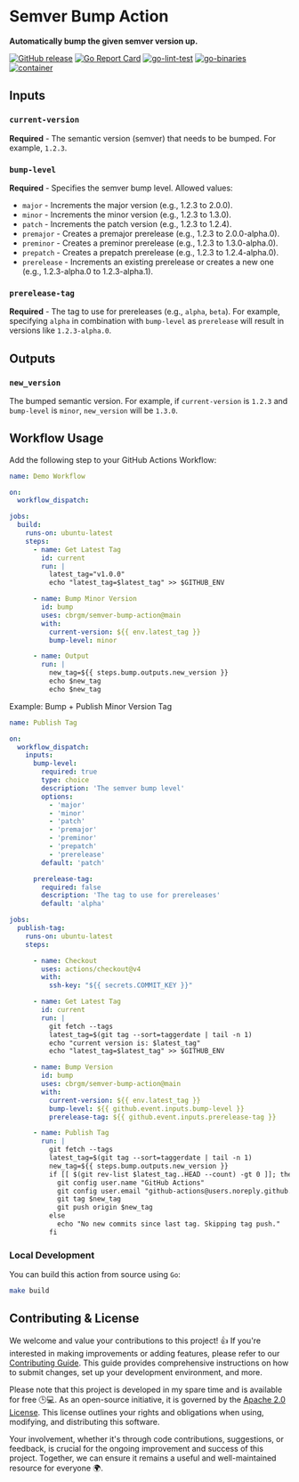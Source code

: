 # Semver Bump Action

**Automatically bump the given semver version up.**

[![GitHub release](https://img.shields.io/github/release/cbrgm/semver-bump-action.svg)](https://github.com/cbrgm/semver-bump-action)
[![Go Report Card](https://goreportcard.com/badge/github.com/cbrgm/semver-bump-action)](https://goreportcard.com/report/github.com/cbrgm/semver-bump-action)
[![go-lint-test](https://github.com/cbrgm/semver-bump-action/actions/workflows/go-lint-test.yml/badge.svg)](https://github.com/cbrgm/semver-bump-action/actions/workflows/go-lint-test.yml)
[![go-binaries](https://github.com/cbrgm/semver-bump-action/actions/workflows/go-binaries.yml/badge.svg)](https://github.com/cbrgm/semver-bump-action/actions/workflows/go-binaries.yml)
[![container](https://github.com/cbrgm/semver-bump-action/actions/workflows/container.yml/badge.svg)](https://github.com/cbrgm/semver-bump-action/actions/workflows/container.yml)

## Inputs

### `current-version`
**Required** - The semantic version (semver) that needs to be bumped. For example, `1.2.3`.

### `bump-level`
**Required** - Specifies the semver bump level. Allowed values:
- `major` - Increments the major version (e.g., 1.2.3 to 2.0.0).
- `minor` - Increments the minor version (e.g., 1.2.3 to 1.3.0).
- `patch` - Increments the patch version (e.g., 1.2.3 to 1.2.4).
- `premajor` - Creates a premajor prerelease (e.g., 1.2.3 to 2.0.0-alpha.0).
- `preminor` - Creates a preminor prerelease (e.g., 1.2.3 to 1.3.0-alpha.0).
- `prepatch` - Creates a prepatch prerelease (e.g., 1.2.3 to 1.2.4-alpha.0).
- `prerelease` - Increments an existing prerelease or creates a new one (e.g., 1.2.3-alpha.0 to 1.2.3-alpha.1).

### `prerelease-tag`
**Required** - The tag to use for prereleases (e.g., `alpha`, `beta`). For example, specifying `alpha` in combination with `bump-level` as `prerelease` will result in versions like `1.2.3-alpha.0`.

## Outputs

### `new_version`
The bumped semantic version. For example, if `current-version` is `1.2.3` and `bump-level` is `minor`, `new_version` will be `1.3.0`.

## Workflow Usage

Add the following step to your GitHub Actions Workflow:

```yaml
name: Demo Workflow

on:
  workflow_dispatch:

jobs:
  build:
    runs-on: ubuntu-latest
    steps:
      - name: Get Latest Tag
        id: current
        run: |
          latest_tag="v1.0.0"
          echo "latest_tag=$latest_tag" >> $GITHUB_ENV

      - name: Bump Minor Version
        id: bump
        uses: cbrgm/semver-bump-action@main
        with:
          current-version: ${{ env.latest_tag }}
          bump-level: minor

      - name: Output
        run: |
          new_tag=${{ steps.bump.outputs.new_version }}
          echo $new_tag
          echo $new_tag
```

Example: Bump + Publish Minor Version Tag

```yaml
name: Publish Tag

on:
  workflow_dispatch:
    inputs:
      bump-level:
        required: true
        type: choice
        description: 'The semver bump level'
        options:
          - 'major'
          - 'minor'
          - 'patch'
          - 'premajor'
          - 'preminor'
          - 'prepatch'
          - 'prerelease'
        default: 'patch'

      prerelease-tag:
        required: false
        description: 'The tag to use for prereleases'
        default: 'alpha'

jobs:
  publish-tag:
    runs-on: ubuntu-latest
    steps:

      - name: Checkout
        uses: actions/checkout@v4
        with:
          ssh-key: "${{ secrets.COMMIT_KEY }}"

      - name: Get Latest Tag
        id: current
        run: |
          git fetch --tags
          latest_tag=$(git tag --sort=taggerdate | tail -n 1)
          echo "current version is: $latest_tag"
          echo "latest_tag=$latest_tag" >> $GITHUB_ENV

      - name: Bump Version
        id: bump
        uses: cbrgm/semver-bump-action@main
        with:
          current-version: ${{ env.latest_tag }}
          bump-level: ${{ github.event.inputs.bump-level }}
          prerelease-tag: ${{ github.event.inputs.prerelease-tag }}

      - name: Publish Tag
        run: |
          git fetch --tags
          latest_tag=$(git tag --sort=taggerdate | tail -n 1)
          new_tag=${{ steps.bump.outputs.new_version }}
          if [[ $(git rev-list $latest_tag..HEAD --count) -gt 0 ]]; then
            git config user.name "GitHub Actions"
            git config user.email "github-actions@users.noreply.github.com"
            git tag $new_tag
            git push origin $new_tag
          else
            echo "No new commits since last tag. Skipping tag push."
          fi
```

### Local Development

You can build this action from source using `Go`:

```bash
make build
```

## Contributing & License

We welcome and value your contributions to this project! 👍 If you're interested in making improvements or adding features, please refer to our [Contributing Guide](https://github.com/cbrgm/semver-bump-action/blob/main/CONTRIBUTING.md). This guide provides comprehensive instructions on how to submit changes, set up your development environment, and more.

Please note that this project is developed in my spare time and is available for free 🕒💻. As an open-source initiative, it is governed by the [Apache 2.0 License](https://github.com/cbrgm/semver-bump-action/blob/main/LICENSE). This license outlines your rights and obligations when using, modifying, and distributing this software.

Your involvement, whether it's through code contributions, suggestions, or feedback, is crucial for the ongoing improvement and success of this project. Together, we can ensure it remains a useful and well-maintained resource for everyone 🌍.
